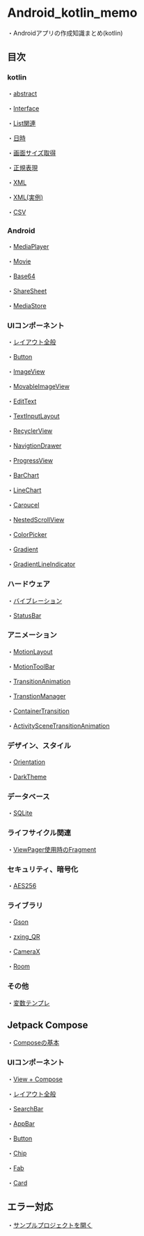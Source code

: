 # Android_kotlin_memo

・Androidアプリの作成知識まとめ(kotlin)

## 目次

### kotlin

・[abstract](text/abstract.md)

・[Interface](text/Interface.md)

・[List関連](text/List.md)

・[日時](text/use_date_and_time.md)

・[画面サイズ取得](text/get_displaysize.md)

・[正規表現](text/Regex.md)

・[XML](text/XML.md)

・[XML(実例)](text/XML2.md)

・[CSV](text/CSV.md)

### Android

・[MediaPlayer](text/MediaPlayer.md)

・[Movie](text/Movie.md)

・[Base64](text/Base64.md)

・[ShareSheet](text/ShareSheet.md)

・[MediaStore](text/MediaStore.md)

### UIコンポーネント

・[レイアウト全般](text/GeneralLayoutSettings.md)

・[Button](text/Button.md)

・[ImageView](text/ImageView.md)

・[MovableImageView](text/MovableImageView.md)

・[EditText](text/EditText.md)

・[TextInputLayout](text/TextInputLayout.md)

・[RecyclerView](text/RecyclerView.md)

・[NavigtionDrawer](text/NavigationDrawer.md)

・[ProgressView](text/ProgressView.md)

・[BarChart](text/BarChart.md)

・[LineChart](text/LineChart.md)

・[Caroucel](text/Caroucel.md)

・[NestedScrollView](text/NestedScrollView.md)

・[ColorPicker](text/ColorPicker.md)

・[Gradient](text/Gradient.md)

・[GradientLineIndicator](text/GradientLineIndicator.md)

### ハードウェア

・[バイブレーション](text/Vibrator.md)

・[StatusBar](text/StatusBar.md)

### アニメーション

・[MotionLayout](text/MotionLayout.md)

・[MotionToolBar](text/MotionToolBar.md)

・[TransitionAnimation](text/TransitionAnimation.md)

・[TranstionManager](text/TransitionManager.md)

・[ContainerTransition](text/ContainerTransition.md)

・[ActivitySceneTransitionAnimation](text/ActivitySceneTransitionAnimation.md)

### デザイン、スタイル

・[Orientation](text/Orientation.md)

・[DarkTheme](text/DarkTheme.md)

### データベース

・[SQLite](text/SQLite.md)

### ライフサイクル関連

・[ViewPager使用時のFragment](text/LifeCycle.md)

### セキュリティ、暗号化

・[AES256](text/AES256.md)

### ライブラリ

・[Gson](text/gson.md)

・[zxing_QR](text/zxing_QR_Reader.md)

・[CameraX](text/CameraX.md)

・[Room](text/Room.md)

### その他

・[変数テンプレ](text/variable_template.md)

## Jetpack Compose

・[Composeの基本](text_compose/Compose_basic.md)

### UIコンポーネント

・[View + Compose](text_compose/ViewWithCompose.md)

・[レイアウト全般](text_compose/Compose_Layout.md)

・[SearchBar](text_compose/SearchBar.md)

・[AppBar](text_compose/ComposeAppBar.md)

・[Button](text_compose/ComposeButton.md)

・[Chip](text_compose/ComposeChip.md)

・[Fab](text_compose/ComposeFab.md)

・[Card](text_compose/ComposeCard.md)

## エラー対応

・[サンプルプロジェクトを開く](text/error_open_sample.md)
